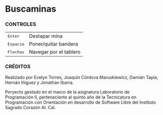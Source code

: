# Buscaminas

### CONTROLES

| | |
|-|-|
|<kbd>Enter</kbd>|Destapar mina|
|<kbd>Espacio</kbd>|Poner/quitar bandera|
|<kbd>Flechas</kbd>|Navegar por el tablero|

### CRÉDITOS

Realizado por Evelyn Torres, Joaquín Córdova Maruskiewicz, Damián Tapia, Hernán Iñiguez y Jonathan Ibarra.

Poryecto gestado en el marco de la asignatura Laboratorio de Programación II, perteneciente al quinto año de la Tecnicatura en Programación con Orientación en desarrollo de Software Libre del Instituto Sagrado Corazón Al. Cal.
